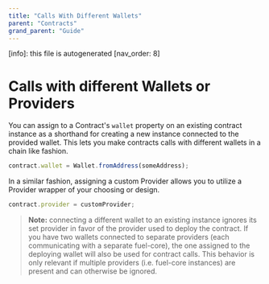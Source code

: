 ```yaml
---
title: "Calls With Different Wallets"
parent: "Contracts"
grand_parent: "Guide"
---
```


[info]: this file is autogenerated
[nav_order: 8]

# Calls with different Wallets or Providers

You can assign to a Contract's `wallet` property on an existing contract instance as a shorthand for creating a new instance connected to the provided wallet. This lets you make contracts calls with different wallets in a chain like fashion.

```typescript
contract.wallet = Wallet.fromAddress(someAddress);
```

In a similar fashion, assigning a custom Provider allows you to utilize a Provider wrapper of your choosing or design.

```typescript
contract.provider = customProvider;
```

> **Note:** connecting a different wallet to an existing instance ignores its set provider in favor of the provider used to deploy the contract. If you have two wallets connected to separate providers (each communicating with a separate fuel-core), the one assigned to the deploying wallet will also be used for contract calls. This behavior is only relevant if multiple providers (i.e. fuel-core instances) are present and can otherwise be ignored.
